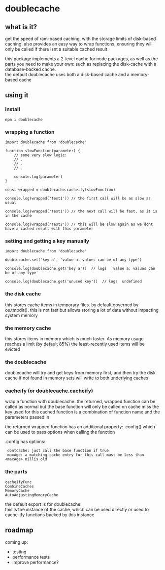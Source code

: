 # doublecache

## what is it?  
get the speed of ram-based caching, with the storage limits of disk-based caching!  also provides an easy way to wrap functions, ensuring they will only be called if there isnt a suitable cached result

this package implements a 2-level cache for node packages, as well as the parts you need to make your own: such as replacing the disk-cache with a database-backed cache.  
the default doublecache uses both a disk-based cache and a memory-based cache

## using it

### install
```
npm i doublecache
```
### wrapping a function
```
import doublecache from 'doublecache'

function slowFunction(parameter) {
    // some very slow logic:
    // .
    // .
    // .

    console.log(parameter)
}

const wrapped = doublecache.cacheify(slowFunction)

console.log(wrapped('test1')) // the first call will be as slow as usual

console.log(wrapped('test1')) // the next call will be fast, as it is in the cache

console.log(wrapped('test2')) // this will be slow again as we dont have a cached result with this parameter

```
### setting and getting a key manually
```
import doublecache from 'doublecache'

doublecache.set('key a', 'value a: values can be of any type')

console.log(doublecache.get('key a'))  // logs  'value a: values can be of any type'

console.log(doublecache.get('unused key'))  // logs  undefined
```

### the disk cache

this stores cache items in temporary files. by default governed by os.tmpdir(). this is not fast but allows storing a lot of data without impacting system memory

### the memory cache

this stores items in memory which is much faster. As memory usage reaches a limit (by default 85%) the least-recently used items will be evicted

### the doublecache

doublecache will try and get keys from memory first, and then try the disk cache if not found in memory
sets will write to both underlying caches

### cacheify (or doublecache.cacheify)

wrap a function with doublecache. the returned, wrapped function can be called as normal but the base function will only be called on cache miss
the key used for this cached function is a combination of function name and the parameters passed in

the returned wrapped function has an additional property: .config()  which can be used to pass options when calling the function

.config has options:   

     dontcache: just call the base function if true
     maxAge: a matching cache entry for this call must be less than <maxAge> millis old


### the parts

    cacheifyFunc
    CombineCaches
    MemoryCache
    AutoAdjustingMemoryCache

the default export is for doublecache:   
this is the instance of the cache, which can be used directly or used to cache-ify functions backed by this instance

## roadmap

coming up:  
- testing
- performance tests
- improve performance?